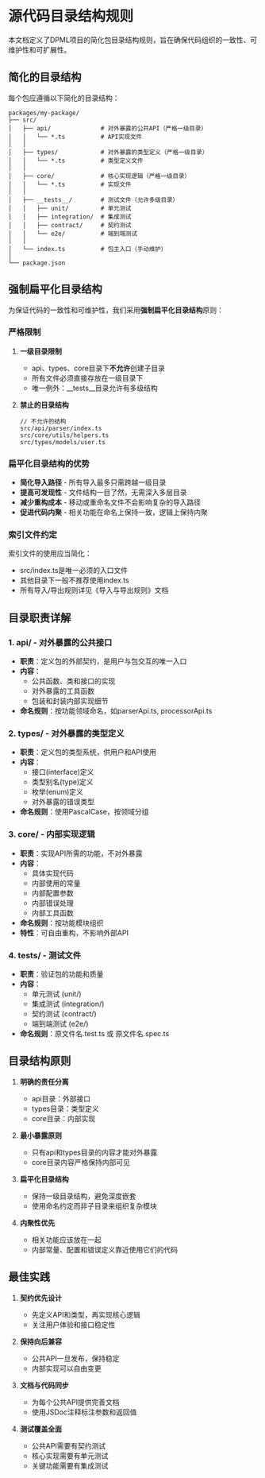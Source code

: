 # 源代码目录结构规则

本文档定义了DPML项目的简化包目录结构规则，旨在确保代码组织的一致性、可维护性和可扩展性。

## 简化的目录结构

每个包应遵循以下简化的目录结构：

```
packages/my-package/
├── src/
│   ├── api/              # 对外暴露的公共API（严格一级目录）
│   │   └── *.ts          # API实现文件
│   │
│   ├── types/            # 对外暴露的类型定义（严格一级目录）
│   │   └── *.ts          # 类型定义文件
│   │
│   ├── core/             # 核心实现逻辑（严格一级目录）
│   │   └── *.ts          # 实现文件
│   │
│   ├── __tests__/        # 测试文件（允许多级目录）
│   │   ├── unit/         # 单元测试
│   │   ├── integration/  # 集成测试
│   │   ├── contract/     # 契约测试
│   │   └── e2e/          # 端到端测试
│   │
│   └── index.ts          # 包主入口（手动维护）
│
└── package.json
```

## 强制扁平化目录结构

为保证代码的一致性和可维护性，我们采用**强制扁平化目录结构**原则：

### 严格限制

1. **一级目录限制**
   - api、types、core目录下**不允许**创建子目录
   - 所有文件必须直接存放在一级目录下
   - 唯一例外：__tests__目录允许有多级结构

2. **禁止的目录结构**
   ```
   // 不允许的结构
   src/api/parser/index.ts
   src/core/utils/helpers.ts
   src/types/models/user.ts
   ```


### 扁平化目录结构的优势

- **简化导入路径** - 所有导入最多只需跨越一级目录
- **提高可发现性** - 文件结构一目了然，无需深入多层目录
- **减少重构成本** - 移动或重命名文件不会影响复杂的导入路径
- **促进代码内聚** - 相关功能在命名上保持一致，逻辑上保持内聚

### 索引文件约定

索引文件的使用应当简化：

- src/index.ts是唯一必须的入口文件
- 其他目录下一般不推荐使用index.ts
- 所有导入/导出规则详见《导入与导出规则》文档

## 目录职责详解

### 1. api/ - 对外暴露的公共接口

- **职责**：定义包的外部契约，是用户与包交互的唯一入口
- **内容**：
  - 公共函数、类和接口的实现
  - 对外暴露的工具函数
  - 包装和封装内部实现细节
- **命名规则**：按功能领域命名，如parserApi.ts, processorApi.ts

### 2. types/ - 对外暴露的类型定义

- **职责**：定义包的类型系统，供用户和API使用
- **内容**：
  - 接口(interface)定义
  - 类型别名(type)定义
  - 枚举(enum)定义
  - 对外暴露的错误类型
- **命名规则**：使用PascalCase，按领域分组

### 3. core/ - 内部实现逻辑

- **职责**：实现API所需的功能，不对外暴露
- **内容**：
  - 具体实现代码
  - 内部使用的常量
  - 内部配置参数
  - 内部错误处理
  - 内部工具函数
- **命名规则**：按功能模块组织
- **特性**：可自由重构，不影响外部API

### 4. __tests__/ - 测试文件

- **职责**：验证包的功能和质量
- **内容**：
  - 单元测试 (unit/)
  - 集成测试 (integration/)
  - 契约测试 (contract/)
  - 端到端测试 (e2e/)
- **命名规则**：原文件名.test.ts 或 原文件名.spec.ts

## 目录结构原则

1. **明确的责任分离**
   - api目录：外部接口
   - types目录：类型定义
   - core目录：内部实现

2. **最小暴露原则**
   - 只有api和types目录的内容才能对外暴露
   - core目录内容严格保持内部可见

3. **扁平化目录结构**
   - 保持一级目录结构，避免深度嵌套
   - 使用命名约定而非子目录来组织复杂模块

4. **内聚性优先**
   - 相关功能应该放在一起
   - 内部常量、配置和错误定义靠近使用它们的代码

## 最佳实践

1. **契约优先设计**
   - 先定义API和类型，再实现核心逻辑
   - 关注用户体验和接口稳定性

2. **保持向后兼容**
   - 公共API一旦发布，保持稳定
   - 内部实现可以自由变更

3. **文档与代码同步**
   - 为每个公共API提供完善文档
   - 使用JSDoc注释标注参数和返回值

4. **测试覆盖全面**
   - 公共API需要有契约测试
   - 核心实现需要有单元测试
   - 关键功能需要有集成测试 